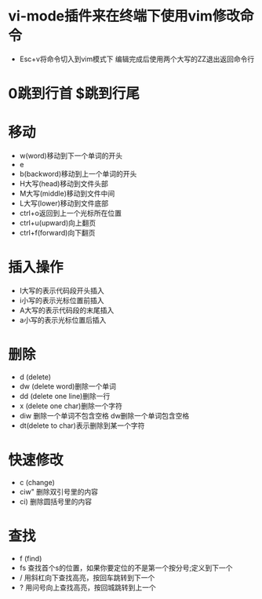 # vi-mode插件来在终端下使用vim修改命令
- Esc+v将命令切入到vim模式下  编辑完成后使用两个大写的ZZ退出返回命令行

# 0跳到行首 $跳到行尾
# 移动
- w(word)移动到下一个单词的开头
- e
- b(backword)移动到上一个单词的开头
- H大写(head)移动到文件头部
- M大写(middle)移动到文件中间
- L大写(lower)移动到文件底部
- ctrl+o返回到上一个光标所在位置
- ctrl+u(upward)向上翻页
- ctrl+f(forward)向下翻页

# 插入操作
- I大写的表示代码段开头插入
- i小写的表示光标位置前插入
- A大写的表示代码段的末尾插入
- a小写的表示光标位置后插入

# 删除
- d (delete)
- dw (delete word)删除一个单词
- dd (delete one line)删除一行
- x (delete one char)删除一个字符
- diw 删除一个单词不包含空格  dw删除一个单词包含空格
- dt(delete to char)表示删除到某一个字符

# 快速修改
- c (change)
- ciw" 删除双引号里的内容
- ci) 删除圆括号里的内容

# 查找
- f (find)
- fs 查找首个s的位置，如果你要定位的不是第一个按分号;定义到下一个
- / 用斜杠向下查找高亮，按回车跳转到下一个
- ? 用问号向上查找高亮，按回城跳转到上一个
